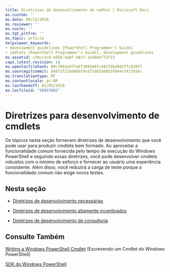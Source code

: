 ```yaml
---
title: Diretrizes de desenvolvimento do cmdlet | Microsoft Docs
ms.custom: ''
ms.date: 09/13/2016
ms.reviewer: ''
ms.suite: ''
ms.tgt_pltfrm: ''
ms.topic: article
helpviewer_keywords:
- development guidelines [PowerShell Programmer's Guide]
- cmdlets [PowerShell Programmer's Guide], development guidelines
ms.assetid: c30cc3c0-e958-4a8f-b81f-1e38de772f13
caps.latest.revision: 14
ms.openlocfilehash: 89c7682e87fa6f389349fc44275be0d2ffc83957
ms.sourcegitcommit: b6871f21bd666f9cd71dd336bb3f844cf472b56c
ms.translationtype: MT
ms.contentlocale: pt-BR
ms.lasthandoff: 02/03/2019
ms.locfileid: "56857602"
---
```

# <a name="cmdlet-development-guidelines"></a>Diretrizes para desenvolvimento de cmdlets

Os tópicos nesta seção fornecem diretrizes de desenvolvimento que você pode usar para produzir cmdlets bem formado. Ao aproveitar a funcionalidade comum fornecida pelo tempo de execução do Windows PowerShell e seguindo essas diretrizes, você pode desenvolver cmdlets robustos com o mínimo de esforço e fornecer ao usuário uma experiência consistente. Além disso, você reduzirá a carga de teste porque a funcionalidade comum não exige novos testes.

## <a name="in-this-section"></a>Nesta seção

- [Diretrizes de desenvolvimento necessárias](./required-development-guidelines.md)

- [Diretrizes de desenvolvimento altamente incentivados](./strongly-encouraged-development-guidelines.md)

- [Diretrizes de desenvolvimento de consultoria](./advisory-development-guidelines.md)

## <a name="see-also"></a>Consulte Também

[Writing a Windows PowerShell Cmdlet](./writing-a-windows-powershell-cmdlet.md) (Escrevendo um Cmdlet do Windows PowerShell)

[SDK do Windows PowerShell](../windows-powershell-reference.md)
